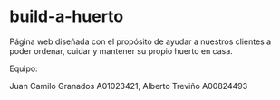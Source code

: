 # build-a-huerto
Página web diseñada con el propósito de ayudar a nuestros clientes a poder ordenar, cuidar y mantener su propio huerto en casa.

Equipo:

Juan Camilo Granados A01023421, 
Alberto Treviño A00824493

